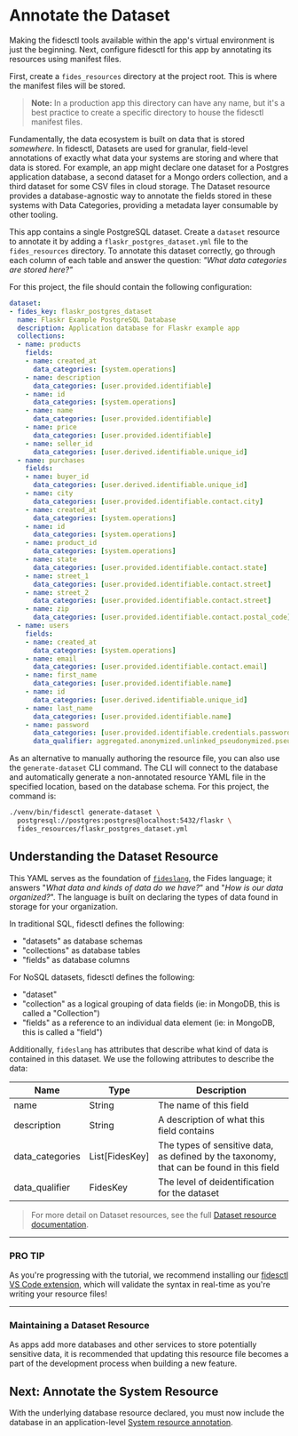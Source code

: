 # Annotate the Dataset

Making the fidesctl tools available within the app's virtual environment is just the beginning. Next, configure fidesctl for this app by annotating its resources using manifest files.

First, create a `fides_resources` directory at the project root. This is where the manifest files will be stored.

> **Note:** In a production app this directory can have any name, but it's a best practice to create a specific directory to house the fidesctl manifest files.

Fundamentally, the data ecosystem is built on data that is stored _somewhere_. In fidesctl, Datasets are used for granular, field-level annotations of exactly what data your systems are storing and where that data is stored. For example, an app might declare one dataset for a Postgres application database, a second dataset for a Mongo orders collection, and a third dataset for some CSV files in cloud storage. The Dataset resource provides a database-agnostic way to annotate the fields stored in these systems with Data Categories, providing a metadata layer consumable by other tooling.

This app contains a single PostgreSQL dataset. Create a `dataset` resource to annotate it by adding a `flaskr_postgres_dataset.yml` file to the `fides_resources` directory. To annotate this dataset correctly, go through each column of each table and answer the question: _"What data categories are stored here?"_

For this project, the file should contain the following configuration:

```yaml
dataset:
- fides_key: flaskr_postgres_dataset
  name: Flaskr Example PostgreSQL Database
  description: Application database for Flaskr example app
  collections:
  - name: products
    fields:
    - name: created_at
      data_categories: [system.operations]
    - name: description
      data_categories: [user.provided.identifiable]
    - name: id
      data_categories: [system.operations]
    - name: name
      data_categories: [user.provided.identifiable]
    - name: price
      data_categories: [user.provided.identifiable]
    - name: seller_id
      data_categories: [user.derived.identifiable.unique_id]
  - name: purchases
    fields:
    - name: buyer_id
      data_categories: [user.derived.identifiable.unique_id]
    - name: city
      data_categories: [user.provided.identifiable.contact.city]
    - name: created_at
      data_categories: [system.operations]
    - name: id
      data_categories: [system.operations]
    - name: product_id
      data_categories: [system.operations]
    - name: state
      data_categories: [user.provided.identifiable.contact.state]
    - name: street_1
      data_categories: [user.provided.identifiable.contact.street]
    - name: street_2
      data_categories: [user.provided.identifiable.contact.street]
    - name: zip
      data_categories: [user.provided.identifiable.contact.postal_code]
  - name: users
    fields:
    - name: created_at
      data_categories: [system.operations]
    - name: email
      data_categories: [user.provided.identifiable.contact.email]
    - name: first_name
      data_categories: [user.provided.identifiable.name]
    - name: id
      data_categories: [user.derived.identifiable.unique_id]
    - name: last_name
      data_categories: [user.provided.identifiable.name]
    - name: password
      data_categories: [user.provided.identifiable.credentials.password]
      data_qualifier: aggregated.anonymized.unlinked_pseudonymized.pseudonymized
```

<!-- TODO: Link to the `generate-dataset` usage documentation below, when it exists. -->

As an alternative to manually authoring the resource file, you can also use the `generate-dataset` CLI command. The CLI will connect to the database and automatically generate a non-annotated resource YAML file in the specified location, based on the database schema. For this project, the command is:

```sh
./venv/bin/fidesctl generate-dataset \
  postgresql://postgres:postgres@localhost:5432/flaskr \
  fides_resources/flaskr_postgres_dataset.yml
```

## Understanding the Dataset Resource

This YAML serves as the foundation of [`fideslang`](https://github.com/ethyca/fideslang), the Fides language; it answers "_What data and kinds of data do we have?_" and "_How is our data organized?_". The language is built on declaring the types of data found in storage for your organization.

In traditional SQL, fidesctl defines the following:

* "datasets" as database schemas
* "collections" as database tables
* "fields" as database columns

For NoSQL datasets, fidesctl defines the following:

* "dataset"
* "collection" as a logical grouping of data fields (ie: in MongoDB, this is called a "Collection")
* "fields" as a reference to an individual data element (ie: in MongoDB, this is called a "field")

Additionally, `fideslang` has attributes that describe what kind of data is contained in this dataset. We use the following attributes to describe the data:

| Name | Type | Description |
| --- | --- | --- |
| name | String | The name of this field |
| description | String | A description of what this field contains |
| data_categories | List[FidesKey] | The types of sensitive data, as defined by the taxonomy, that can be found in this field |
| data_qualifier | FidesKey | The level of deidentification for the dataset |

> For more detail on Dataset resources, see the full [Dataset resource documentation](../language/resources/dataset.md).

---

### PRO TIP

As you're progressing with the tutorial, we recommend installing our [fidesctl VS Code extension](https://marketplace.visualstudio.com/items?itemName=ethyca.fidesctl), which will validate the syntax in real-time as you're writing your resource files!

---

### Maintaining a Dataset Resource

As apps add more databases and other services to store potentially sensitive data, it is recommended that updating this resource file becomes a part of the development process when building a new feature.

## Next: Annotate the System Resource

With the underlying database resource declared, you must now include the database in an application-level [System resource annotation](system.md).
